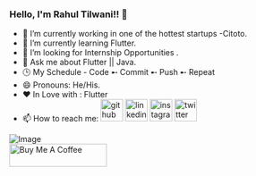 ### Hello, I'm **Rahul Tilwani**!! 👋




- 🔭 I’m currently working in one of the hottest startups -Citoto.
- 🌱 I’m currently learning Flutter.
- 👯 I’m looking for Internship Opportunities .
- 💬 Ask me about Flutter || Java.
- 🕒 My Schedule - Code ➸ Commit ➸ Push ➸ Repeat
- 😄 Pronouns: He/His.
- ❤️ In Love with : Flutter
- 📫 How to reach me: 
[<img src='https://cdn.jsdelivr.net/npm/simple-icons@3.0.1/icons/github.svg' alt='github' height='40'>](https://github.com/rahul975337)     [<img src='https://cdn.jsdelivr.net/npm/simple-icons@3.0.1/icons/linkedin.svg' alt='linkedin' height='40'>](https://www.linkedin.com/in/rahul-tilwani-965291194/)   [<img src='https://cdn.jsdelivr.net/npm/simple-icons@3.0.1/icons/instagram.svg' alt='instagram' height='40'>](https://www.instagram.com/rahul_tilwani_12/)     [<img src='https://cdn.jsdelivr.net/npm/simple-icons@3.0.1/icons/twitter.svg' alt='twitter' height='40'>](https://twitter.com/RahulTilwaniRt)  
  


![Image](https://github-readme-stats.vercel.app/api?username=rahul975337&&show_icons=true&count_private=true&title_color=ffffff&icon_color=ffbf00&text_color=ffffff&bg_color=27363e)
<br>
<a href="https://www.buymeacoffee.com/roniemartinez" target="_blank"><img src="https://cdn.buymeacoffee.com/buttons/default-orange.png" alt="Buy Me A Coffee" height="41" width="174"></a>

